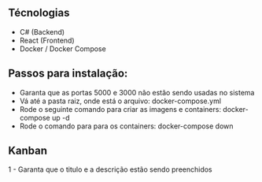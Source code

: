 
## Técnologias

- C# (Backend)
- React (Frontend)
- Docker / Docker Compose

## Passos para instalação:

- Garanta que as portas 5000  e 3000 não estão sendo usadas no sistema
- Vá até a pasta raiz, onde está o arquivo: docker-compose.yml 
- Rode o seguinte comando para criar as imagens e containers: docker-compose up -d
- Rode o comando para para os containers: docker-compose down


## Kanban

1 - Garanta que o titulo e a descrição estão sendo preenchidos


